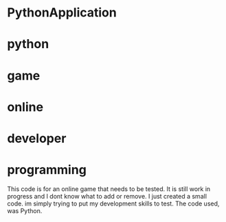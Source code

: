 # PythonApplication 
# python 
# game 
# online 
# developer 
# programming


This code is for an online game that needs to be tested. It is still work in progress and I dont know what to add or remove. I just created a small code. 
im simply trying to put my development skills to test. The code used, was Python. 